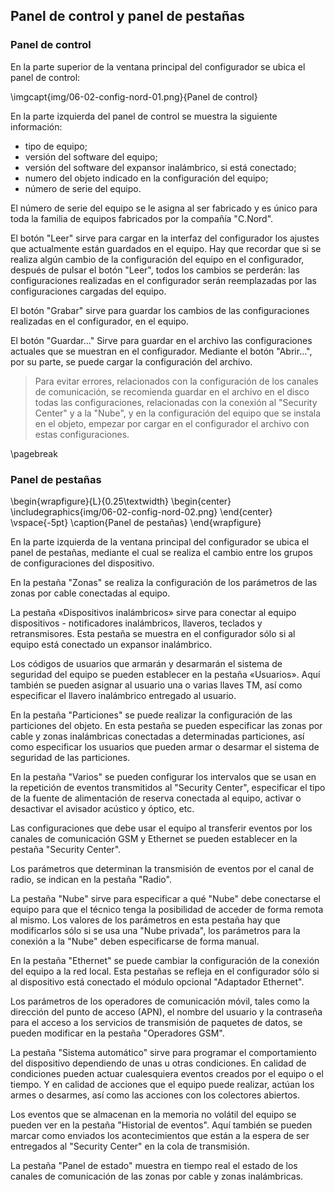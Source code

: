 ## Panel de control y panel de pestañas

### Panel de control

En la parte superior de la ventana principal del configurador se ubica el panel de control:

\imgcapt{img/06-02-config-nord-01.png}{Panel de control}

En la parte izquierda del panel de control se muestra la siguiente información:

* tipo de equipo;
* versión del software del equipo;
* versión del software del expansor inalámbrico, si está conectado;
* numero del objeto indicado en la configuración del equipo;
* número de serie del equipo.

El número de serie del equipo se le asigna al ser fabricado y es único para toda la familia de equipos fabricados por la compañía "C.Nord".

El botón "Leer" sirve para cargar en la interfaz del configurador los ajustes que actualmente están guardados en el equipo. Hay que recordar que si se realiza algún cambio de la configuración del equipo en el configurador, después de pulsar el botón "Leer", todos los cambios se perderán: las configuraciones realizadas en el configurador serán reemplazadas por las configuraciones cargadas del equipo.

El botón "Grabar" sirve para guardar los cambios de las configuraciones realizadas en el configurador, en el equipo.

El botón "Guardar..." Sirve para guardar en el archivo las configuraciones actuales que se muestran en el configurador. Mediante el botón "Abrir...", por su parte, se puede cargar la configuración del archivo.

> Para evitar errores, relacionados con la configuración de los canales de comunicación, se recomienda guardar en el archivo en el disco todas las configuraciones, relacionadas con la conexión al "Security Center" y a la "Nube", y en la configuración del equipo que se instala en el objeto, empezar por cargar en el configurador el archivo con estas configuraciones.

\pagebreak

### Panel de pestañas

\begin{wrapfigure}{L}{0.25\textwidth}
\begin{center}
\includegraphics{img/06-02-config-nord-02.png}
\end{center}
\vspace{-5pt}
\caption{Panel de pestañas}
\end{wrapfigure}

En la parte izquierda de la ventana principal del configurador se ubica el panel de pestañas, mediante el cual se realiza el cambio entre los grupos de configuraciones del dispositivo.

En la pestaña "Zonas" se realiza la configuración de los parámetros de las zonas por cable conectadas al equipo.

La pestaña «Dispositivos inalámbricos» sirve para conectar al equipo dispositivos - notificadores inalámbricos, llaveros, teclados y retransmisores. Esta pestaña se muestra en el configurador sólo si al equipo está conectado un expansor inalámbrico.

Los códigos de usuarios que armarán y desarmarán el sistema de seguridad del equipo se pueden establecer en la pestaña «Usuarios». Aquí también se pueden asignar al usuario una o varias llaves TM, así como especificar el llavero inalámbrico entregado al usuario. 

En la pestaña "Particiones" se puede realizar la configuración de las particiones del objeto. En esta pestaña se pueden especificar las zonas por cable y zonas inalámbricas conectadas a determinadas particiones, así como especificar los usuarios que pueden armar o desarmar el sistema de seguridad de las particiones.

En la pestaña "Varios" se pueden configurar los intervalos que se usan en la repetición de eventos transmitidos al "Security Center", especificar el tipo de la fuente de alimentación de reserva conectada al equipo, activar o desactivar el avisador acústico y óptico, etc.

Las configuraciones que debe usar el equipo al transferir eventos por los canales de comunicación GSM y Ethernet se pueden establecer en la pestaña "Security Center".

Los parámetros que determinan la transmisión de eventos por el canal de radio, se indican en la pestaña "Radio".

La pestaña "Nube" sirve para especificar a qué "Nube" debe conectarse el equipo para que el técnico tenga la posibilidad de acceder de forma remota al mismo. Los valores de los parámetros en esta pestaña hay que modificarlos sólo si se usa una "Nube privada", los parámetros para la conexión a la "Nube" deben especificarse de forma manual.

En la pestaña "Ethernet" se puede cambiar la configuración de la conexión del equipo a la red local. Esta pestañas se refleja en el configurador sólo si al dispositivo está conectado el módulo opcional "Adaptador Ethernet".

Los parámetros de los operadores de comunicación móvil, tales como la dirección del punto de acceso (APN), el nombre del usuario y la contraseña para el acceso a los servicios de transmisión de paquetes de datos, se pueden modificar en la pestaña "Operadores GSM".

La pestaña "Sistema automático" sirve para programar el comportamiento del dispositivo dependiendo de unas u otras condiciones. En calidad de condiciones pueden actuar cualesquiera eventos creados por el equipo o el tiempo. Y en calidad de acciones que el equipo puede realizar, actúan los armes o desarmes, así como las acciones con los colectores abiertos.

Los eventos que se almacenan en la memoria no volátil del equipo se pueden ver en la pestaña "Historial de eventos". Aquí también se pueden marcar como enviados los acontecimientos que están a la espera de ser entregados al "Security Center" en la cola de transmisión.

La pestaña "Panel de estado" muestra en tiempo real el estado de los canales de comunicación de las zonas por cable y zonas inalámbricas.
